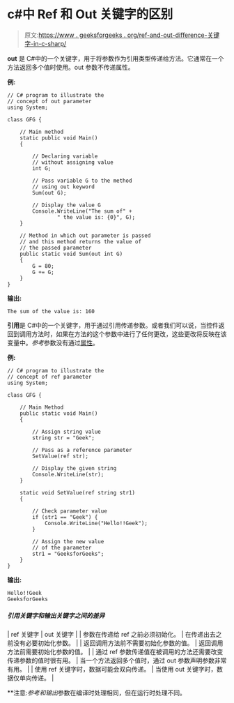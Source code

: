 # c#中 Ref 和 Out 关键字的区别

> 原文:[https://www . geeksforgeeks . org/ref-and-out-difference-关键字-in-c-sharp/](https://www.geeksforgeeks.org/difference-between-ref-and-out-keywords-in-c-sharp/)

**out** 是 C#中的一个关键字，用于将参数作为引用类型传递给方法。它通常在一个方法返回多个值时使用。out 参数不传递属性。

**例:**

```
// C# program to illustrate the
// concept of out parameter
using System;

class GFG {

    // Main method
    static public void Main()
    {

        // Declaring variable
        // without assigning value
        int G;

        // Pass variable G to the method
        // using out keyword
        Sum(out G);

        // Display the value G
        Console.WriteLine("The sum of" + 
                " the value is: {0}", G);
    }

    // Method in which out parameter is passed
    // and this method returns the value of
    // the passed parameter
    public static void Sum(out int G)
    {
        G = 80;
        G += G;
    }
}
```

**输出:**

```
The sum of the value is: 160
```

**引用**是 C#中的一个关键字，用于通过引用传递参数。或者我们可以说，当控件返回到调用方法时，如果在方法的这个参数中进行了任何更改，这些更改将反映在该变量中。*参考*参数没有通过[属性](https://www.geeksforgeeks.org/c-properties/)。

**例:**

```
// C# program to illustrate the
// concept of ref parameter
using System;

class GFG {

    // Main Method
    public static void Main()
    {

        // Assign string value
        string str = "Geek";

        // Pass as a reference parameter
        SetValue(ref str);

        // Display the given string
        Console.WriteLine(str);
    }

    static void SetValue(ref string str1)
    {

        // Check parameter value
        if (str1 == "Geek") {
            Console.WriteLine("Hello!!Geek");
        }

        // Assign the new value
        // of the parameter
        str1 = "GeeksforGeeks";
    }
}
```

**输出:**

```
Hello!!Geek
GeeksforGeeks

```

##### 引用关键字和输出关键字之间的差异

| ref 关键字 | out 关键字 |
| 参数在传递给 ref 之前必须初始化。 | 在传递出去之前没有必要初始化参数。 |
| 返回调用方法前不需要初始化参数的值。 | 返回调用方法前需要初始化参数的值。 |
| 通过 ref 参数传递值在被调用的方法还需要改变传递参数的值时很有用。 | 当一个方法返回多个值时，通过 out 参数声明参数非常有用。 |
| 使用 ref 关键字时，数据可能会双向传递。 | 当使用 out 关键字时，数据仅单向传递。 |

**注意:***参考*和*输出*参数在编译时处理相同，但在运行时处理不同。